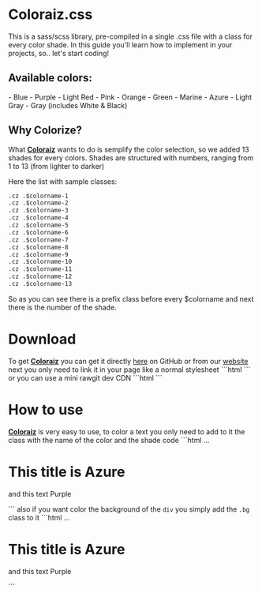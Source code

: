 # Coloraiz.css
This is a sass/scss library, pre-compiled in a single .css file with a class for every color shade. In this guide you'll learn how to implement in your projects, so.. let's start coding!

<h2>Available colors:</h2> 
- Blue
- Purple
- Light Red
- Pink
- Orange
- Green
- Marine
- Azure
- Light Gray
- Gray (includes White & Black)

<h2>Why Colorize?</h2>
What <strong><a href="https://github.com/webeproject/Coloraiz.css">Coloraiz</a></strong> wants to do is semplify the color selection, so we added 13 shades for every colors. Shades are structured with numbers, ranging from 1 to 13 (from lighter to darker) 

Here the list with sample classes: 
```html
.cz .$colorname-1
.cz .$colorname-2
.cz .$colorname-3
.cz .$colorname-4
.cz .$colorname-5
.cz .$colorname-6
.cz .$colorname-7
.cz .$colorname-8
.cz .$colorname-9
.cz .$colorname-10
.cz .$colorname-11
.cz .$colorname-12
.cz .$colorname-13
```

So as you can see there is a prefix class before every $colorname and next there is the number of the shade.

<h1>Download</h1>
To get <strong><a href="https://github.com/webeproject/Coloraiz.css">Coloraiz</a></strong> you can get it directly <a href="https://github.com/webeproject/Coloraiz.css">here</a> on GitHub or from our <a href="http://coloraiz.webe.io">website</a>
next you only need to link it in your page like a normal stylesheet
```html
<link link rel="stylesheet" href="../coloraiz/coloraiz.css" >
```
or you can use a mini rawgit dev CDN
```html
<link link rel="stylesheet" href="https://rawgit.com/webeproject/Coloraiz.css/master/Coloraiz/coloraiz.min.css" >
```

<h1>How to use</h1>
<strong><a href="https://github.com/webeproject/Coloraiz.css">Coloraiz</a></strong> is very easy to use,
to color a text you only need to add to it the class with the name of the color and the shade code
```html
<!-- General html -->
...
<div>
  <h1 class="cz azure-7">This title is Azure</h1>
  <p class="cz purple-7"> and this text Purple</p>
</div>
```
also if you want color the background of the <code>div</code> you simply add the <code>.bg</code> class to it
</div>
```html
<!-- Background html -->
...
<div class="cz gray-3 bg"> <!-- i add the class to the div -->
  <h1 class="cz azure-7">This title is Azure</h1>
  <p class="cz purple-7"> and this text Purple</p>
</div>
```
